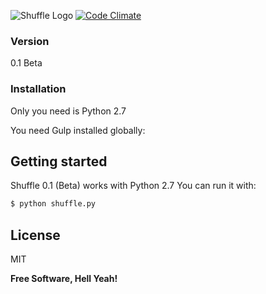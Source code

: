 ![Shuffle Logo](https://raw.githubusercontent.com/matiasmenares/shuffle/master/extra/logo.png)
[![Code Climate](https://codeclimate.com/github/matiasmenares/Shuffle/badges/gpa.svg)](https://codeclimate.com/github/matiasmenares/Shuffle)
### Version
0.1 Beta
### Installation

Only you need is Python 2.7

You need Gulp installed globally:
## Getting started
Shuffle 0.1 (Beta) works with Python 2.7 You can run it with:

```sh
$ python shuffle.py
```

License
----

MIT

**Free Software, Hell Yeah!**